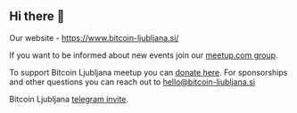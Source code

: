 ## Hi there 👋

Our website - https://www.bitcoin-ljubljana.si/ 

If you want to be informed about new events join our [meetup.com group](https://www.meetup.com/bitcoin-ljubljana/).

To support Bitcoin Ljubljana meetup you can [donate here](https://donate.bitcoin-ljubljana.si/). For sponsorships and other questions you can reach out to hello@bitcoin-ljubljana.si

Bitcoin Ljubljana [telegram invite](https://t.me/+2xbb7IpoP0IyMDNk).

